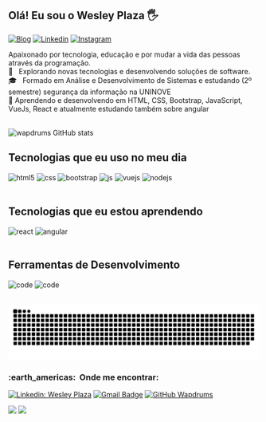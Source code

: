 ## Olá! Eu sou o Wesley Plaza 🖐️

[![Blog](https://img.shields.io/website?label=barbaruivadev.com&style=for-the-badge&url=https://sujeitoprogramador.com/)](https://www.linkedin.com/in/wesleyplaza/)
[![Linkedin](https://img.shields.io/badge/LinkedIn-0077B5?style=for-the-badge&logo=linkedin&logoColor=white)](https://www.linkedin.com/in/wesleyplaza/)
[![Instagram](https://img.shields.io/badge/Instagram-E4405F?style=for-the-badge&logo=instagram&logoColor=white)](https://instagram.com/lelloplaza)

Apaixonado por tecnologia, educação e por mudar a vida das pessoas através da programação. <br/>
🤔 &nbsp; Explorando novas tecnologias e desenvolvendo soluções de software.<br/>
🎓 &nbsp; Formado em Análise e Desenvolvimento de Sistemas e estudando (2º semestre) segurança da informação na UNINOVE<br/>
🌱 Aprendendo e desenvolvendo em HTML, CSS, Bootstrap, JavaScript, VueJs, React e atualmente estudando também sobre angular<br/> <br/>

![wapdrums GitHub stats](https://github-readme-stats.vercel.app/api?username=wapdrums&show_icons=true&theme=dracula&count_private=true)



## Tecnologias que eu uso no meu dia

<div style="display: inline_block">
  <img align="center" alt="html5" src="https://img.shields.io/badge/HTML5-E34F26?style=for-the-badge&logo=html5&logoColor=white" />
  <img align="center" alt="css" src="https://img.shields.io/badge/CSS3-1572B6?style=for-the-badge&logo=css3&logoColor=white" />
  <img align="center" alt="bootstrap" src="https://img.shields.io/badge/Bootstrap-563D7C?style=for-the-badge&logo=bootstrap&logoColor=white" />
  <img align="center" alt="js" src="https://img.shields.io/badge/JavaScript-F7DF1E?style=for-the-badge&logo=javascript&logoColor=black" />
  <img align="center" alt="vuejs" src="https://img.shields.io/badge/Vue.js-35495E?style=for-the-badge&logo=vue.js&logoColor=4FC08D" />

  <img align="center" alt="nodejs" src="https://img.shields.io/badge/Node.js-43853D?style=for-the-badge&logo=node.js&logoColor=white" />
</div><br/>

## Tecnologias que eu estou aprendendo

<div style="display: inline_block">
  <img align="center" alt="react" src="https://img.shields.io/badge/React-20232A?style=for-the-badge&logo=react&logoColor=61DAFB" />
  <img align="center" alt="angular" src="https://img.shields.io/badge/Angular-DD0031?style=for-the-badge&logo=angular&logoColor=white" />

</div><br/>

## Ferramentas de Desenvolvimento 

<div style="display: inline_block">
  <img align="center" alt="code" src="https://img.shields.io/badge/Visual_Studio-5C2D91?style=for-the-badge&logo=visual%20studio&logoColor=white" />
  <img align="center" alt="code" src="https://img.shields.io/badge/Visual_Studio_Code-0078D4?style=for-the-badge&logo=visual%20studio%20code&logoColor=white" />
</div><br/>

  ![Snake animation](https://github.com/EduardoAlphonse/EduardoAlphonse/blob/output/github-contribution-grid-snake.svg)


<h3> :earth_americas: &nbsp;Onde me encontrar: </h3> 

[![Linkedin: Wesley Plaza](https://img.shields.io/badge/-WesleyPlaza-blue?style=flat-square&logo=Linkedin&logoColor=white&link=https://github.com/wapdrums)](https://github.com/wapdrums)
[![Gmail Badge](https://img.shields.io/badge/-wapdrums@gmail.com-006bed?style=flat-square&logo=Gmail&logoColor=white&link=mailto:SEU-EMAIL)](mailto:wapdrums@gmail.com)
[![GitHub Wapdrums]( https://img.shields.io/github/followers/wapdrums?label=follow&style=social)](https://github.com/wapdrums)


  <a href="https://api.whatsapp.com/send?phone=5511972287674"> <img src="https://img.shields.io/badge/WhatsApp-25D366?style=for-the-badge&logo=whatsapp&logoColor=white" /></a>
 	<a href="https://criarmeulink.com.br/u/1656528359"> <img src="https://img.shields.io/badge/Telegram-2CA5E0?style=for-the-badge&logo=telegram&logoColor=white" /></a>
